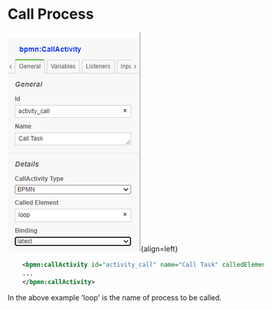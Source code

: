 # Call Process


![Using Modeler](../images/bb-call.PNG){align=left}


```xml
    <bpmn:callActivity id="activity_call" name="Call Task" calledElement="loop">
    ...
    </bpmn:callActivity>

```
In the above example 'loop' is the name of process to be called.

<div style="clear:both"></div>

